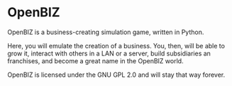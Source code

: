 # OpenBIZ

OpenBIZ is a business-creating simulation game, written in Python.

Here, you will emulate the creation of a business. 
You, then, will be able to grow it, interact with others in a LAN or a server, build subsidiaries an franchises, and become
a great name in the OpenBIZ world.

OpenBIZ is licensed under the GNU GPL 2.0 and will stay that way forever.